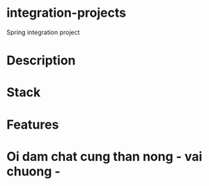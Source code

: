 # integration-projects
Spring integration project 




# Description 



# Stack 




# Features 



# Oi dam chat cung than nong - vai chuong - 




